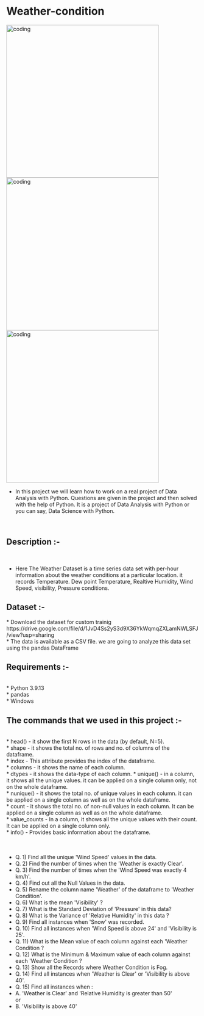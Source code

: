 # <h1> Weather-condition </h1>


<img align="center" alt="coding" width="400" src="https://mir-s3-cdn-cf.behance.net/project_modules/disp/ebc4db2235034.560a96356930d.gif">
<img align="center" alt="coding" width="400" src="https://bestanimations.com/Nature/Storms/lightning-storm-animated-gif-10.gif">
<img align="center" alt="coding" width="400" src="https://mir-s3-cdn-cf.behance.net/project_modules/disp/01d9bc30971807.563b2b13c384b.gif"><br>

* In this project we will learn how to work on a real project of Data Analysis with Python. Questions are given in the project and then solved with the help of Python. It is a project of Data Analysis with Python or you can say, Data Science with Python.
<br>
<h2>Description :-</h2><br>

* Here The Weather Dataset is a time series data set with per-hour information about the weather conditions at a particular location. it records Temperature. Dew point Temperature, Realtive Humidity, Wind Speed, visibility, Pressure conditions.

<h2>Dataset :- <br></h2>
* Download the dataset for custom trainig <br>
https://drive.google.com/file/d/1JvD4Ss2yS3d9X36YkWqmqZXLamNWLSFJ/view?usp=sharing<br>
* The data is available as a CSV file. we are going to analyze this data set using the pandas DataFrame

<br>

<h2>Requirements :-</h2><br>
* Python 3.9.13<br>
* pandas<br>
* Windows<br>

<h2>The commands that we used in this project :- </h2><br>
* head() - it show the first N rows in the data (by default, N=5).<br>
* shape - it shows the total no. of rows and no. of columns of the dataframe.<br>
* index - This attribute provides the index of the dataframe.<br>
* columns - it shows the name of each column.<br>
* dtypes - it shows the data-type of each column.<be>
* unique() - in a column, it shows all the unique values. it can be applied on a single column only, not on the whole dataframe.<br>
* nunique() - it shows the total no. of unique values in each column. it can be applied on a single column as well as on the whole dataframe.<br>
* count - it shows the total no. of non-null values in each column. It can be applied on a single column as well as on the whole dataframe.<br>
* value_counts - In a column, it shows all the unique values with their count. It can be applied on a single column only.<br>
* info() - Provides basic information about the dataframe.<br>



  <br>
  <br>
  
  
* Q. 1)  Find all the unique 'Wind Speed' values in the data.<br>
* Q. 2) Find the number of times when the 'Weather is exactly Clear'.<br>
* Q. 3) Find the number of times when the 'Wind Speed was exactly 4 km/h'.<br>
* Q. 4) Find out all the Null Values in the data.<br>
* Q. 5) Rename the column name 'Weather' of the dataframe to 'Weather Condition'.<br>
* Q. 6) What is the mean 'Visibility' ?<br>
* Q. 7) What is the Standard Deviation of 'Pressure'  in this data?<br>
* Q. 8) What is the Variance of 'Relative Humidity' in this data ?<br>
* Q. 9) Find all instances when 'Snow' was recorded.<br>
* Q. 10) Find all instances when 'Wind Speed is above 24' and 'Visibility is 25'.<br>
* Q. 11) What is the Mean value of each column against each 'Weather Condition ?<br>
* Q. 12) What is the Minimum & Maximum value of each column against each 'Weather Condition ?<br>
* Q. 13) Show all the Records where Weather Condition is Fog.<br>
* Q. 14) Find all instances when 'Weather is Clear' or 'Visibility is above 40'.<br>
* Q. 15) Find all instances when :<br>
* A. 'Weather is Clear' and 'Relative Humidity is greater than 50'<br>
 or<br>
* B. 'Visibility is above 40'<br>
